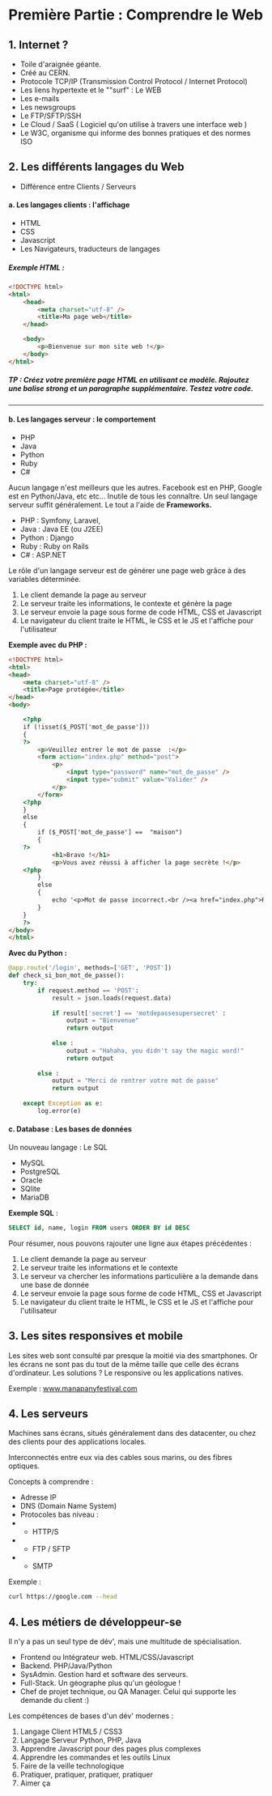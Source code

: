 # Première Partie : Comprendre le Web


## 1. Internet ?

- Toile d'araignée géante.
- Créé au CERN.
- Protocole TCP/IP (Transmission Control Protocol / Internet Protocol)
- Les liens hypertexte et le ""surf" : Le WEB
- Les e-mails
- Les newsgroups
- Le FTP/SFTP/SSH
- Le Cloud / SaaS ( Logiciel qu'on utilise à travers une interface web )
- Le W3C, organisme qui informe des bonnes pratiques et des normes ISO



## 2. Les différents langages du Web

- Différence entre Clients / Serveurs


#### a. Les langages clients : l'affichage


- HTML
- CSS
- Javascript
- Les Navigateurs, traducteurs de langages

##### Exemple HTML :

```HTML
<!DOCTYPE html>
<html>
    <head>
        <meta charset="utf-8" />
        <title>Ma page web</title>
    </head>

    <body>
        <p>Bienvenue sur mon site web !</p>
    </body>
</html>
```

##### TP : Créez votre première page HTML en utilisant ce modèle. Rajoutez une balise strong et un paragraphe supplémentaire. Testez votre code.

---

#### b. Les langages serveur : le comportement

- PHP
- Java
- Python
- Ruby
- C#

Aucun langage n'est meilleurs que les autres. Facebook est en PHP, Google est en Python/Java, etc etc... 
Inutile de tous les connaître. Un seul langage serveur suffit généralement. Le tout a l'aide de **Frameworks.**

- PHP : Symfony, Laravel,
- Java : Java EE (ou J2EE)
- Python : Django
- Ruby : Ruby on Rails
- C# : ASP.NET


Le rôle d'un langage serveur est de générer une page web grâce à des variables déterminée.

1. Le client demande la page au serveur
2. Le serveur traite les informations, le contexte et génère la page
3. Le serveur envoie la page sous forme de code HTML, CSS et Javascript
4. Le navigateur du client traite le HTML, le CSS et le JS et l'affiche pour l'utilisateur

**Exemple avec du PHP :**

```html
<!DOCTYPE html>
<html>
<head>
    <meta charset="utf-8" />
    <title>Page protégée</title>
</head>
<body>

    <?php
    if (!isset($_POST['mot_de_passe']))
    {
    ?>
        <p>Veuillez entrer le mot de passe  :</p>
        <form action="index.php" method="post">
            <p>
                <input type="password" name="mot_de_passe" />
                <input type="submit" value="Valider" />
            </p>
        </form>
    <?php
    }
    else
    {
        if ($_POST['mot_de_passe'] ==  "maison")
        {
    ?>
            <h1>Bravo !</h1>
            <p>Vous avez réussi à afficher la page secrète !</p>
    <?php
        }
        else
        {
            echo '<p>Mot de passe incorrect.<br /><a href="index.php">Réessayer</a></p>';
        }
    }
    ?>  
</body>
</html>
```


**Avec du Python :**


```python
@app.route('/login', methods=['GET', 'POST'])
def check_si_bon_mot_de_passe():
    try:
        if request.method == 'POST':
            result = json.loads(request.data)
        	    
            if result['secret'] == 'motdepassesupersecret' :
                output = "Bienvenue"
                return output
    
            else :
                output = "Hahaha, you didn't say the magic word!"
                return output
                
        else :
            output = "Merci de rentrer votre mot de passe"
            return output
            
    except Exception as e:
        log.error(e)
```


#### c. Database : Les bases de données

Un nouveau langage : Le SQL

- MySQL
- PostgreSQL
- Oracle
- SQlite
- MariaDB

**Exemple SQL** :

```SQL
SELECT id, name, login FROM users ORDER BY id DESC
```

Pour résumer, nous pouvons rajouter une ligne aux étapes précédentes :


1. Le client demande la page au serveur
2. Le serveur traite les informations et le contexte
3. Le serveur va chercher les informations particulière a la demande dans une base de donnée
3. Le serveur envoie la page sous forme de code HTML, CSS et Javascript
4. Le navigateur du client traite le HTML, le CSS et le JS et l'affiche pour l'utilisateur


## 3. Les sites responsives et mobile

Les sites web sont consulté par presque la moitié via des smartphones. Or les écrans ne sont pas du tout de la même taille que celle des écrans d'ordinateur. Les solutions ? Le responsive ou les applications natives.

Exemple :
www.manapanyfestival.com

## 4. Les serveurs

Machines sans écrans, situés généralement dans des datacenter, ou chez des clients pour des applications locales.

Interconnectés entre eux via des cables sous marins, ou des fibres optiques.

Concepts à comprendre :

- Adresse IP
- DNS (Domain Name System)
- Protocoles bas niveau :
- - HTTP/S
- - FTP / SFTP
- - SMTP

Exemple : 
```bash
curl https://google.com --head
```

## 4. Les métiers de développeur-se

Il n'y a pas un seul type de dév', mais une multitude de spécialisation.

- Frontend ou Intégrateur web. HTML/CSS/Javascript
- Backend. PHP/Java/Python
- SysAdmin. Gestion hard et software des serveurs.
- Full-Stack. Un géographe plus qu'un géologue !
- Chef de projet technique, ou QA Manager. Celui qui supporte les demande du client :)

Les compétences de bases d'un dév' modernes :

1. Langage Client HTML5 / CSS3
2. Langage Serveur Python, PHP, Java
3. Apprendre Javascript pour des pages plus complexes
4. Apprendre les commandes et les outils Linux
5. Faire de la veille technologique
6. Pratiquer, pratiquer, pratiquer, pratiquer
7. Aimer ça